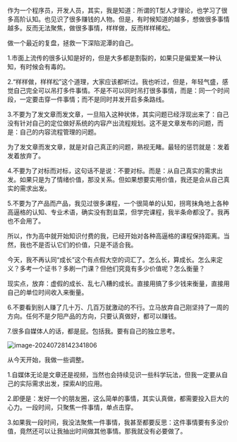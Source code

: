 

作为一个程序员，开发人员，其实，我是知道：所谓的T型人才理论，也学习了很多高阶认知。也见识了很多赚钱的人物。但是，有时候知道的越多，想做很多事情越多。反而无法聚焦，做很多事情，样样做，反而样样稀松。

做一个最近的复盘，拯救一下深陷泥潭的自己。

1.市面上流传的很多认知是好的，但是大多都是割裂的，如果只是偏爱某一种认知，有时候会有毒的。

2.“样样做，样样松”这个道理，大家应该都听过。我也听过，但是，年轻气盛，感觉自己完全可以吊打多件事情。不是不可以同时吊打很多事情，而是：同一个时间段，一定要击穿一件事情；而不是同时并发开启多条路线。

3.不要为了发文章而发文章，一旦陷入这种状体，其实问题已经浮现出来了：自己没有针对自己的定位做好系统的内容产出流程规划。这不是文章发布的问题，而是：自己的内容流程管理的问题。

为了发文章而发文章，就是对自己真正的问题，熟视无睹。最轻的惩罚就是：发着发着放弃了。

4.不要为了对标而对标，这句话不是说：不要对标。而是：从自己真实的需求出发。如果只是为了情绪价值，那没关系。但如果想要实用价值，我还是会从自己真实的需求出发。

5.不要为了产品而产品，我见过很多课程，一个很简单的认知，拐弯抹角地上各种高逼格的认知、专业术语，确实没有割韭菜，但学完课程，我半条命都没了。我再也不会用了。

所以，作为高中就开始知识付费的我，已经开始对各种高逼格的课程保持距离。当然，我也不是否认它们的价值，只是不适合我。

今天，我不再认同“成长”这个有点假大空的词汇了。怎么长，算成长。怎么来定义？多考一个证书？多刷一门课？但他们究竟有多少价值呢？怎么衡量？

现实点，放弃：虚假的成长、乱七八糟的成长。直接用搞了多少钱来衡量，直接用自己的单位时间收入来衡量。

6.不要看到别人赚了几十万、几百万就激动的不行。立马放弃自己刚坚持了一周的方向。任何不是夕阳产品的方向，只要认真做好，都可以赚钱。

7.很多自媒体人的话，都是屁。包括我。要有自己的独立思考。

![image-20240728142341806](https://typora-xubang.oss-cn-hangzhou.aliyuncs.com/2024_xubang/image-20240728142341806.png?AI_make_money=VX_AI19858122061)

从今天开始，我做一些调整。

1.自媒体无论是文章还是视频，当然也会持续见识一些科学玩法，但我一定要从自己的实际需求出发，探索AI的应用。

2.即便是：发好一个的朋友圈，这么简单的事情，其实认真做，都需要投入巨大的心力。一段时间，只聚焦一件事情，单点击穿。

3.如果我一段时间，我没法聚焦一件事情，我甚至都要反思：这件事情要有多没价值，竟然还可以让我抽出时间做其他事情。那我就没有必要做了。
